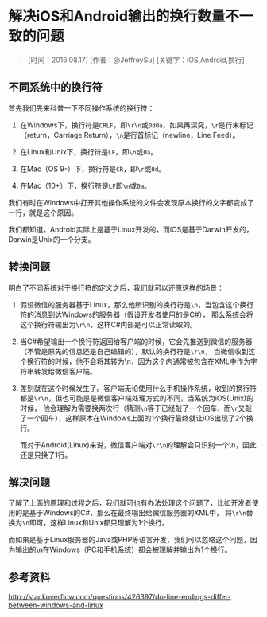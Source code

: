 # 解决iOS和Android输出的换行数量不一致的问题

> [时间：2016.08.17] [作者：@JeffreySu] [关键字：iOS,Android,换行]

## 不同系统中的换行符

首先我们先来科普一下不同操作系统的换行符：

1. 在Windows下，换行符是`CRLF`，即`\r\n`或`0d0a`，如果再深究，`\r`是行末标记（return，Carriage Return），`\n`是行首标记（newline，Line Feed）。

2. 在Linux和Unix下，换行符是`LF`，即`\n`或`0a`。

3. 在Mac（OS 9-）下，换行符是`CR`，即`\r`或`0d`。

4. 在Mac（10+）下，换行符是`LF`即`\n`或`0a`。

我们有时在Windows中打开其他操作系统的文件会发现原本换行的文字都变成了一行，就是这个原因。

我们都知道，Android实际上是基于Linux开发的，而iOS是基于Darwin开发的，Darwin是Unix的一个分支。

## 转换问题

明白了不同系统对于换行符的定义之后，我们就可以还原这样的场景：

1. 假设微信的服务器基于Linux，那么他所识别的换行符是`\n`，当包含这个换行符的消息到达Windows的服务器（假设开发者使用的是C#），
那么系统会将这个换行符输出为`\r\n`，这样C#内部是可以正常读取的。

2. 当C#希望输出一个换行符返回给客户端的时候，它会先推送到微信的服务器（不管是原先的信息还是自己编辑的），默认的换行符是`\r\n`，
当微信收到这个换行符的时候，他不会将其转为\n，因为这个内通常被包含在XML中作为字符串转发给微信客户端。

3. 差别就在这个时候发生了。客户端无论使用什么手机操作系统，收到的换行符都是`\r\n`，但也可能是是微信客户端处理方式的不同，当系统为iOS(Unix)的时候，
他会理解为需要换两次行（猜测`\n`等于已经敲了一个回车，而`\r`又敲了一个回车），这样原本在Windows上面的1个换行最终就让iOS出现了2个换行。

    而对于Android(Linux)来说，微信客户端对`\r\n`的理解会只识别一个\n，因此还是只换了1行。

## 解决问题

了解了上面的原理和过程之后，我们就可也有办法处理这个问题了，比如开发者使用的是基于Windows的C#，那么在最终输出给微信服务器的XML中，
将`\r\n`替换为`\n`即可，这样Linux和Unix都只理解为1个换行。

而如果是基于Linux服务器的Java或PHP等语言开发，我们可以忽略这个问题，因为输出的\n在Windows（PC和手机系统）都会被理解并输出为1个换行。

## 参考资料

http://stackoverflow.com/questions/426397/do-line-endings-differ-between-windows-and-linux